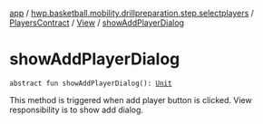 [app](../../../index.md) / [hwp.basketball.mobility.drillpreparation.step.selectplayers](../../index.md) / [PlayersContract](../index.md) / [View](index.md) / [showAddPlayerDialog](.)

# showAddPlayerDialog

`abstract fun showAddPlayerDialog(): `[`Unit`](https://kotlinlang.org/api/latest/jvm/stdlib/kotlin/-unit/index.html)

This method is triggered when add player button is clicked.
View responsibility is to show add dialog.

